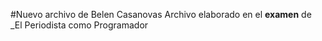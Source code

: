 #Nuevo archivo de Belen Casanovas
Archivo elaborado en el **examen** de _El Periodista como Programador
